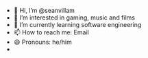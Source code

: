 - 👋 Hi, I’m @seanvillam
- 👀 I’m interested in gaming, music and films
- 🌱 I’m currently learning software engineering
- 📫 How to reach me: Email
- 😄 Pronouns: he/him
- 
<!---
seanvillam/seanvillam is a ✨ special ✨ repository because its `README.md` (this file) appears on your GitHub profile.
You can click the Preview link to take a look at your changes.
--->
